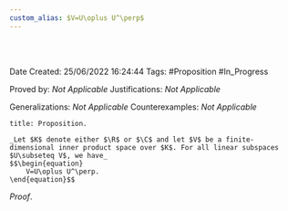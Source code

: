 ```yaml
---
custom_alias: $V=U\oplus U^\perp$
---
```


<br />
<br />

Date Created: 25/06/2022 16:24:44
Tags: #Proposition #In_Progress

Proved by: _Not Applicable_
Justifications: _Not Applicable_

Generalizations: _Not Applicable_
Counterexamples: _Not Applicable_

``` ad-Proposition
title: Proposition.

_Let $K$ denote either $\R$ or $\C$ and let $V$ be a finite-dimensional inner product space over $K$. For all linear subspaces $U\subseteq V$, we have_
$$\begin{equation}
    V=U\oplus U^\perp.
\end{equation}$$

```

_Proof_. 
